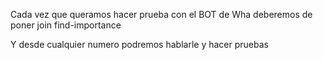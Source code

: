 
Cada vez que queramos hacer prueba con el BOT de Wha deberemos de poner
join find-importance

Y desde cualquier numero podremos hablarle y hacer pruebas